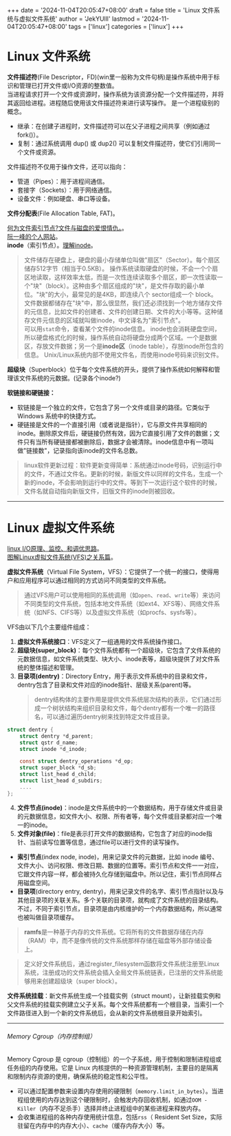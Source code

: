+++
date = '2024-11-04T20:05:47+08:00'
draft = false
title = 'Linux 文件系统与虚拟文件系统'
author = 'JekYUlll'
lastmod = '2024-11-04T20:05:47+08:00'
tags = ['linux']
categories = ['linux']
+++

# Linux 文件系统

**文件描述符**(File Descriptor，FD)(win里一般称为文件句柄)是操作系统中用于标识和管理已打开文件或I/O资源的整数值。  
当进程请求打开一个文件或资源时，操作系统为该资源分配一个文件描述符，并将其返回给进程。进程随后使用该文件描述符来进行读写操作。
是一个进程级别的概念。

- 继承：在创建子进程时，文件描述符可以在父子进程之间共享（例如通过 fork()）。
- 复制：通过系统调用 dup() 或 dup2() 可以复制文件描述符，使它们引用同一个文件或资源。

文件描述符不仅用于操作文件，还可以指向：

- 管道（Pipes）：用于进程间通信。
- 套接字（Sockets）：用于网络通信。
- 设备文件：例如硬盘、串口等设备。

**文件分配表**(File Allocation Table, FAT)。

[何为文件索引节点?文件与磁盘的爱恨情仇。](https://www.bilibili.com/video/BV1jy4y1K73r/?spm_id_from=333.337.search-card.all.click&vd_source=9b0b9cbfd8c349b95b4776bd10953f3a)。  
[阮一峰的个人网站](https://ruanyifeng.com/blog/2011/12/inode.html)。  
**inode**（索引节点）。[理解inode](https://ruanyifeng.com/blog/2011/12/inode.html)。

> 文件储存在硬盘上，硬盘的最小存储单位叫做"扇区"（Sector）。每个扇区储存512字节（相当于0.5KB）。
> 操作系统读取硬盘的时候，不会一个个扇区地读取，这样效率太低，而是一次性连续读取多个扇区，即一次性读取一个"块"（block）。这种由多个扇区组成的"块"，是文件存取的最小单位。"块"的大小，最常见的是4KB，即连续八个 sector组成一个 block。
> 文件数据都储存在"块"中，那么很显然，我们还必须找到一个地方储存文件的元信息，比如文件的创建者、文件的创建日期、文件的大小等等。这种储存文件元信息的区域就叫做inode，中文译名为"索引节点"。  
> 可以用`stat`命令，查看某个文件的inode信息。
> inode也会消耗硬盘空间，所以硬盘格式化的时候，操作系统自动将硬盘分成两个区域。一个是数据区，存放文件数据；另一个是**inode区**（inode table），存放inode所包含的信息。
> Unix/Linux系统内部不使用文件名，而使用inode号码来识别文件。

**超级块**（Superblock）位于每个文件系统的开头，提供了操作系统如何解释和管理该文件系统的元数据。(记录各个inode?)

**软链接和硬链接：**

- 软链接是一个独立的文件，它包含了另一个文件或目录的路径。它类似于 Windows 系统中的快捷方式。
- 硬链接是文件的一个直接引用（或者说是指针），它与原文件共享相同的inode。删除原文件后，硬链接仍然有效，因为它直接引用了文件的数据；文件只有当所有硬链接都被删除后，数据才会被清除。inode信息中有一项叫做"链接数"，记录指向该inode的文件名总数。

> linux软件更新过程：软件更新变得简单：系统通过inode号码，识别运行中的文件，不通过文件名。更新的时候，新版文件以同样的文件名，生成一个新的inode，不会影响到运行中的文件。等到下一次运行这个软件的时候，文件名就自动指向新版文件，旧版文件的inode则被回收。

---

# Linux 虚拟文件系统

[linux I/O原理、监控、和调优思路](https://zhuanlan.zhihu.com/p/3815712411)。  
[图解Linux虚拟文件系统(VFS)之关系篇](https://zhuanlan.zhihu.com/p/681048030)。  

**虚拟文件系统**（Virtual File System，VFS）：它提供了一个统一的接口，使得用户和应用程序可以通过相同的方式访问不同类型的文件系统。

> 通过VFS用户可以使用相同的系统调用（如`open`、`read`、`write`等）来访问不同类型的文件系统，包括本地文件系统（如ext4、XFS等）、网络文件系统（如NFS、CIFS等）以及虚拟文件系统（如procfs、sysfs等）。

VFS由以下几个主要组件组成：

1. **虚拟文件系统接口**：VFS定义了一组通用的文件系统操作接口。
2. **超级块(super_block)**：每个文件系统都有一个超级块，它包含了文件系统的元数据信息，如文件系统类型、块大小、inode表等，超级块提供了对文件系统的整体描述和管理。
3. **目录项(dentry)**：Directory Entry，用于表示文件系统中的目录和文件，dentry包含了目录和文件对应的inode指针、层级关系(parent)等。
   > dentry结构体的主要作用是提供文件系统层次结构的表示，它们通过形成一个树状结构来组织目录和文件，每个dentry都有一个唯一的路径名，可以通过遍历dentry树来找到特定文件或目录。

```c
struct dentry {
    struct dentry *d_parent;
    struct qstr d_name;
    struct inode *d_inode;

    const struct dentry_operations *d_op;
    struct super_block *d_sb;
    struct list_head d_child;
    struct list_head d_subdirs;
    ....
};
```

4. **文件节点(inode)**：inode是文件系统中的一个数据结构，用于存储文件或目录的元数据信息，如文件大小、权限、所有者等，每个文件或目录都对应一个唯一的inode。
5. **文件对象(file)**：file是表示打开文件的数据结构，它包含了对应的inode指针、当前读写位置等信息，通过file可以进行文件的读写操作。

- **索引节点**(index node, inode)，用来记录文件的元数据，比如 inode 编号、文件大小、访问权限、修改日期、数据的位置等。索引节点和文件一一对应，它跟文件内容一样，都会被持久化存储到磁盘中。所以记住，索引节点同样占用磁盘空间。
- **目录项**(directory entry, dentry)，用来记录文件的名字、索引节点指针以及与其他目录项的关联关系。多个关联的目录项，就构成了文件系统的目录结构。不过，不同于索引节点，目录项是由内核维护的一个内存数据结构，所以通常也被叫做目录项缓存。

> **ramfs**是一种基于内存的文件系统。它将所有的文件数据存储在内存（RAM）中，而不是像传统的文件系统那样存储在磁盘等外部存储设备上。

> 定义好文件系统后，通过register_filesystem函数将文件系统注册至Linux系统，注册成功的文件系统会插入全局文件系统链表，已注册的文件系统能够用来创建超级块（super block）。

**文件系统挂载**：新文件系统生成一个挂载实例（struct mount），让新挂载实例和父文件系统的挂载实例建立父子关系。每个文件系统都有一个根目录，当索引一个文件路径进入到一个新的文件系统后，会从新的文件系统根目录开始索引。

---

###### Memory Cgroup（内存控制组）

Memory Cgroup 是 cgroup（控制组）的一个子系统，用于控制和限制进程组或任务组的内存使用。它是 Linux 内核提供的一种资源管理机制，主要目的是隔离和限制内存资源的使用，确保系统的稳定性和公平性。

- 可以通过配置参数来设置内存使用的硬限制（`memory.limit_in_bytes`）。当进程组使用的内存达到这个硬限制时，会触发内存回收机制，如通过`OOM - Killer`（内存不足杀手）选择并终止进程组中的某些进程来释放内存。
- 会收集进程组的各种内存使用统计信息，包括`rss`（ Resident Set Size，实际驻留在内存中的内存大小）、`cache`（缓存内存大小）等。